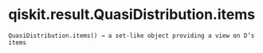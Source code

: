# qiskit.result.QuasiDistribution.items

`QuasiDistribution.items() → a set-like object providing a view on D’s items`
